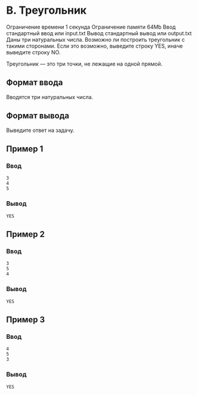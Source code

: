 # B. Треугольник

Ограничение времени 1 секунда
Ограничение памяти 64Mb
Ввод стандартный ввод или input.txt
Вывод стандартный вывод или output.txt
Даны три натуральных числа. Возможно ли построить треугольник с такими сторонами. Если это возможно, выведите строку
YES, иначе выведите строку NO.

Треугольник — это три точки, не лежащие на одной прямой.

## Формат ввода

Вводятся три натуральных числа.

## Формат вывода

Выведите ответ на задачу.

## Пример 1

### Ввод

    3
    4
    5

### Вывод

    YES

## Пример 2

### Ввод

    3
    5
    4

### Вывод

    YES

## Пример 3

### Ввод

    4
    5
    3

### Вывод

    YES